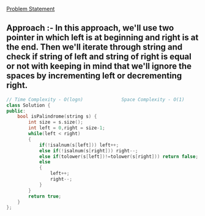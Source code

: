 [Problem Statement](https://leetcode.com/problems/valid-palindrome)

## Approach :- In this approach, we'll use two pointer in which left is at beginning and right is at the end. Then we'll iterate through string and check if string of left and string of right is equal or not with keeping in mind that we'll ignore the spaces by incrementing left or decrementing right.

```cpp
// Time Complexity - O(logn)              Space Complexity - O(1)
class Solution {
public:
    bool isPalindrome(string s) {
        int size = s.size();
        int left = 0,right = size-1;
        while(left < right)
        {
            if(!isalnum(s[left])) left++;
            else if(!isalnum(s[right])) right--;
            else if(tolower(s[left])!=tolower(s[right])) return false;
            else
            {
                left++;
                right--;
            }
        }
        return true;
    }
};
```

